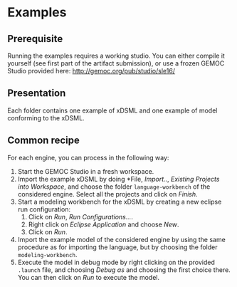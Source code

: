 # Examples

## Prerequisite

Running the examples requires a working studio. You can either compile it yourself (see first part of the artifact submission), or use a frozen GEMOC Studio provided here: http://gemoc.org/pub/studio/sle16/

## Presentation

Each folder contains one example of xDSML and one example of model conforming to the xDSML.

## Common recipe

For each engine, you can process in the following way:

1. Start the GEMOC Studio in a fresh workspace.
1. Import the example xDSML by doing *File, *Import..*, *Existing Projects into Workspace*, and choose the folder `language-workbench` of the considered engine. Select all the projects and click on *Finish*.
2. Start a modeling workbench for the xDSML by creating a new eclipse run configuration:
	1. Click on *Run*, *Run Configurations...*.
	2. Right click on *Eclipse Application* and choose *New*.
	3. Click on *Run*.
3. Import the example model of the considered engine by using the same procedure as for importing the language, but by choosing the folder `modeling-workbench`.
4. Execute the model in debug mode by right clicking on the provided `.launch` file, and choosing *Debug as* and choosing the first choice there. You can then click on *Run* to execute the model.
